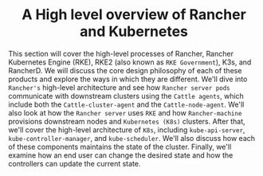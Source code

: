 <div align="center">

# A High level overview of Rancher and Kubernetes

</div>

This section will cover the high-level processes of Rancher, Rancher Kubernetes Engine (RKE), RKE2 (also known as `RKE Government`), 
K3s, and RancherD. We will discuss the core design philosophy of each of these products and explore the ways in which they are different. 
We'll dive into `Rancher's` high-level architecture and see how `Rancher server pods` communicate with downstream clusters using the 
`Cattle agents`, which include both the `Cattle-cluster-agent` and the `Cattle-node-agent`. We'll also look at how the `Rancher server` 
uses `RKE` and how `Rancher-machine` provisions downstream nodes and `Kubernetes (K8s)` clusters. After that, we'll cover the high-level 
architecture of `K8s`, including `kube-api-server`, `kube-controller-manager`, and `kube-scheduler`. We'll also discuss how each of these 
components maintains the state of the cluster. Finally, we'll examine how an end user can change the desired state and how the controllers 
can update the current state.


